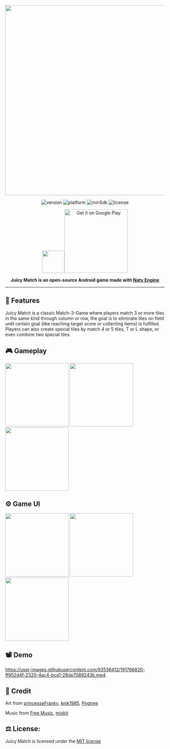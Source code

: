 <div align="center">
<img src="https://user-images.githubusercontent.com/93536412/227904311-5ada46db-a4fa-4f28-b841-d83b1f1e4374.png" width="600">

![version](https://img.shields.io/badge/version-1.4-brightgreen)
![platform](https://img.shields.io/badge/platform-Android-brightgreen)
![minSdk](https://img.shields.io/badge/minSdk-21-brightgreen)
![license](https://img.shields.io/badge/license-MIT-brightgreen)

<img src="https://user-images.githubusercontent.com/93536412/227768392-703e62dd-f70c-428e-9c02-8d0f9388deda.png" width="70"><a href='https://play.google.com/store/apps/details?id=com.nativegame.juicymatch&pcampaignid=pcampaignidMKT-Other-global-all-co-prtnr-py-PartBadge-Mar2515-1'><img alt='Get it on Google Play' src='https://play.google.com/intl/en_us/badges/static/images/badges/en_badge_web_generic.png' width="200"/></a>

**Juicy Match is an open-source Android game made with [Naty Engine](https://github.com/nativegamestudio/naty-engine)**
</div>

---

## :pushpin: Features
Juicy Match is a classic Match-3-Game where players match 3 or more tiles in the same kind through column or row, the goal is to eliminate tiles on field until certain goal (like reaching target score or collecting items) is fulfilled. Players can also create special tiles by match 4 or 5 tiles, T or L shape, or even combine two special tiles. 

## :video_game: Gameplay
<img src="https://user-images.githubusercontent.com/93536412/191763415-a74e536d-6cda-46a0-af8f-45b9074c9fd7.gif" width="200"> <img src="https://user-images.githubusercontent.com/93536412/191765139-cd09b128-7479-4dc0-a704-b07f26ee86d8.gif" width="200"> <img src="https://user-images.githubusercontent.com/93536412/191765788-6407b57c-db08-4b2b-87a3-f51dea3337a3.gif" width="200">

## :gear: Game UI
<img src="https://user-images.githubusercontent.com/93536412/191760249-818391fc-c15d-4ce4-8742-4415409b27c6.jpg" width="200"> <img src="https://user-images.githubusercontent.com/93536412/191761156-54c0c8bf-7156-48b7-8e6a-0ee8916386a2.jpg" width="200"> <img src="https://user-images.githubusercontent.com/93536412/191761169-1dfdb378-f9e0-4aa8-8035-671833048fbe.jpg" width="200">

## :film_projector: Demo
https://user-images.githubusercontent.com/93536412/191766820-ff952d4f-2320-4ac4-bca1-28de7089243b.mp4

## :handshake: Credit

Art from [princesseFranky](https://opengameart.org/content/flat-designed-fruits),
[knik1985](https://opengameart.org/content/heart-7),
[Pngtree](https://pngtree.com)

Music from [Free Music](https://soundcloud.com/fm_freemusic),
[mixkit]( https://mixkit.co/free-sound-effects)

## :balance_scale: License:
Juicy Match is licensed under the [MIT license](https://github.com/nativegamestudio/juicy-match/blob/master/LICENSE)
